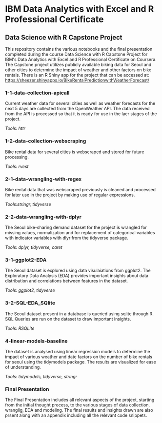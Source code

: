 # IBM Data Analytics with Excel and R Professional Certificate
## Data Science with R Capstone Project

This repository contains the various notebooks and the final presentation completed during the course Data Science with R Capstone Project for IBM's Data Analytics with Excel and R Professional Certificate on Coursera. The Capstone project utilizes publicly available biking data for Seoul and other cities to determine the impact of weather and other factors on bike rentals. There is an R Shiny app for the project that can be accessed at: https://sheezer.shinyapps.io/BikeRentalPredictionwithWeatherForecast/

### 1-1-data-collection-apicall
Current weather data for several cities as well as weather forecasts for the next 5 days are collected from the OpenWeather API. The data received from the API is processed so that it is ready for use in the laer stages of the project.

*Tools: httr*

### 1-2-data-collection-webscraping
Bike rental data for several cities is webscraped and stored for future processing.

*Tools: rvest*

### 2-1-data-wrangling-with-regex
Bike rental data that was webscraped previously is cleaned and processed for later use in the project by making use of regular expressions.

*Tools:stringr, tidyverse*

### 2-2-data-wrangling-with-dplyr
The Seoul bike-sharing demand dataset for the project is wrangled for missing values, normalization and for replacement of categorical variables with indicator variables with dlyr from the tidyverse package.

*Tools: dplyr, tidyverse, caret*

### 3-1-ggplot2-EDA
The Seoul dataset is explored using data visulaiations from ggplot2. The Exploratory Data Analysis (EDA) provides important insights about data distribution and correlations between features in the dataset.

*Tools: ggplot2, tidyverse*

### 3-2-SQL-EDA_SQlite
The Seoul dataset present in a database is queried using sqlite through R. SQL Queries are run on the dataset to draw important insights.

*Tools: RSQLite*

### 4-linear-models-baseline
The dataset is analysed using linear regression models to determine the impact of various weather and date factors on the number of bike rentals for seoul using the tidymodels package. The results are visualized for ease of understanding.

*Tools: tidymodels, tidyverse, stringr*

### Final Presentation
The Final Presentation includes all relevant aspects of the project, starting from the initial thought process, to the various stages of data collection, wranglig, EDA and modeling. The final results and insights drawn are also prsent along with an appendix including all the relevant code snippets.
